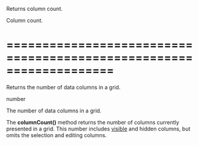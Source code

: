 <!--**
/*-------------------------------------------
    Auto-generated file. Do not modify.
-------------------------------------------

**-->
<!--d-->
Returns column count.
<!--/d-->
<!--rd-->Column count.<!--/rd-->
===================================================================
===================================================================

<!--shortDescription-->
Returns the number of data columns in a grid.
<!--/shortDescription-->

<!--returnType-->number<!--/returnType-->
<!--returnDescription-->
The number of data columns in a grid.
<!--/returnDescription-->

<!--fullDescription-->
The **columnCount()** method returns the number of columns currently presented in a grid. This number includes [visible](/Documentation/ApiReference/UI_Widgets/dxDataGrid/Configuration/columns/#visible) and hidden columns, but omits the selection and editing columns.
<!--/fullDescription-->